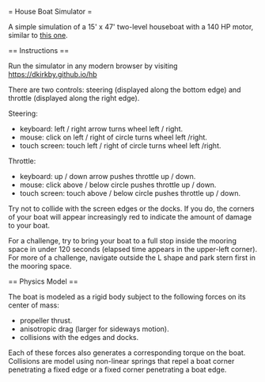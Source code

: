 = House Boat Simulator =

A simple simulation of a 15' x 47' two-level houseboat with a 140 HP motor, similar to [this one](https://lakeshasta.com/houseboats/the-empress/).

== Instructions ==

Run the simulator in any modern browser by visiting https://dkirkby.github.io/hb

There are two controls: steering (displayed along the bottom edge) and throttle (displayed along the right edge).

Steering:
 - keyboard: left / right arrow turns wheel left / right.
 - mouse: click on left / right of circle turns wheel left /right.
 - touch screen: touch left / right of circle turns wheel left /right.

Throttle:
 - keyboard: up / down arrow pushes throttle up / down.
 - mouse: click above / below circle pushes throttle up / down.
 - touch screen: touch above / below circle pushes throttle up / down.

Try not to collide with the screen edges or the docks.  If you do, the corners of your boat will appear increasingly red to indicate the amount of damage to your boat.

For a challenge, try to bring your boat to a full stop inside the mooring space in under 120 seconds (elapsed time appears in the upper-left corner).  For more of a challenge, navigate outside the L shape and park stern first in the mooring space.

== Physics Model ==

The boat is modeled as a rigid body subject to the following forces on its center of mass:
 - propeller thrust.
 - anisotropic drag (larger for sideways motion).
 - collisions with the edges and docks.

Each of these forces also generates a corresponding torque on the boat.  Collisions are model using non-linear springs that repel a boat corner penetrating a fixed edge or a fixed corner penetrating a boat edge.
